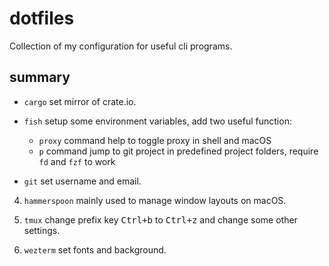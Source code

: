 # dotfiles

Collection of my configuration for useful cli programs.

## summary

- `cargo` set mirror of crate.io.

- `fish` setup some environment variables, add two useful function:
    - `proxy` command help to toggle proxy in shell and macOS
    - `p` command jump to git project in predefined project folders, require `fd` and `fzf` to work

- `git` set username and email.

4. `hammerspoon` mainly used to manage window layouts on macOS.

5. `tmux` change prefix key <kbd>Ctrl+b</kbd> to <kbd>Ctrl+z</kbd> and change some other settings.

6. `wezterm` set fonts and background.
